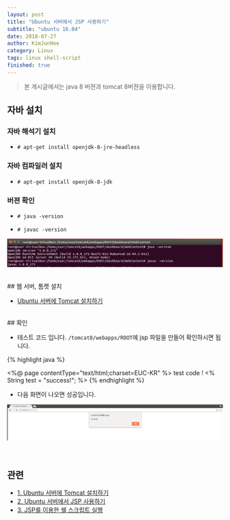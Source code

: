```yaml
---
layout: post
title: "Ubuntu 서버에서 JSP 사용하기"
subtitle: "ubuntu 16.04"
date: 2018-07-27
author: KimJunHee
category: Linux
tags: linux shell-script
finished: true
---
```


> 본 게시글에서는 java 8 버젼과  tomcat 8버젼을 이용합니다.

## 자바 설치

### 자바 해석기 설치

* ```# apt-get install openjdk-8-jre-headless```

### 자바 컴파일러 설치

* ```# apt-get install openjdk-8-jdk```

### 버젼 확인

* ```# java -version```

* ```# javac -version```

![tomcat](/img/linux/3/1.png)

<br/>
## 웹 서버, 톰켓 설치

* [Ubuntu 서버에 Tomcat 설치하기](https://wnsgml972.github.io/linux/2018/07/26/linux_ubuntu_tomcat/)

<br/>
## 확인

* 테스트 코드 입니다. ```/tomcat8/webapps/ROOT```에 jsp 파일을 만들어 확인하시면 됩니다.

{% highlight java %}
<html>
<%@ page contentType="text/html;charset=EUC-KR" %>
<span>test code ! </span>
<%
	String test = "success!";
%>
<script>
	alert('<%=test%>');
</script>
</html>
{% endhighlight %}

* 다음 화면이 나오면 성공입니다.

![tomcat](/img/linux/3/2.png)

<br/>

## 관련

* [1. Ubuntu 서버에 Tomcat 설치하기  ](https://wnsgml972.github.io/linux/2018/07/26/linux_ubuntu_tomcat/)
* [2. Ubuntu 서버에서 JSP 사용하기 ](https://wnsgml972.github.io/linux/2018/07/27/linux_jsp/)
* [3. JSP를 이용한 쉘 스크립트 실행 ](https://wnsgml972.github.io/linux/2018/08/03/linux_shellscript/)
